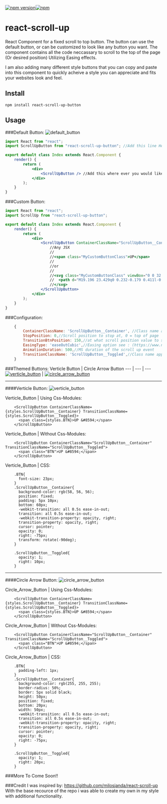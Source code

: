 [![npm version](https://badge.fury.io/js/react-scroll-up-button.svg)](https://badge.fury.io/js/react-scroll-up-button)[![npm](https://img.shields.io/npm/l/express.svg)]()

# react-scroll-up
React Component for a fixed scroll to top button.
The button can use the default button, or can be customized to look like any button you want.
The component contains all the code neccassary to scroll to the top of the page (Or desired position) Utilizing Easing effects.

I am also adding many different style buttons that you can copy and paste into this component to quickly acheive a style you can appreciate and fits your websites look and feel.


## Install

```npm
npm install react-scroll-up-button
```

## Usage

###Default Button:   ![default_button](https://cloud.githubusercontent.com/assets/7119499/21240547/5c47751a-c2d1-11e6-9df8-5be7bbdd53de.png)
```jsx
import React from "react";
import ScrollUpButton from "react-scroll-up-button"; //Add this line Here

export default class Index extends React.Component {
    render() {
        return (
            <div>
                <ScrollUpButton /> //Add this where ever you would like.
            </div>
        );
    }
}

```

###Custom Button:
```jsx
import React from "react";
import ScrollUp from "react-scroll-up-button";

export default class Index extends React.Component {
    render() {
        return (
            <div>
                <ScrollUpButton ContainerClassName="ScrollUpButton__Container" TransitionClassName: 'ScrollUpButton__Toggled'>
                    //Any JSX
                    //
                    //<span class="MyCustomButtonClass">UP</span>
                    //
                    //or
                    //
                    //<svg class="MyCustomButtonClass" viewBox="0 0 32 32" >
                    //  <path d="M19.196 23.429q0 0.232-0.179 0.411l-0.893 0.893q-0.179 0.179-0.411 0.179t-0.411-0.179l-7.018-7.018-7.018 7.018q-0.179 0.179-0.411 0.179t-0.411-0.179l-0.893-0.893q-0.179-0.179-0.179-0.411t0.179-0.411l8.321-8.321q0.179-0.179 0.411-0.179t0.411 0.179l8.321 8.321q0.179 0.179 0.179 0.411zM19.196 16.571q0 0.232-0.179 0.411l-0.893 0.893q-0.179 0.179-0.411 0.179t-0.411-0.179l-7.018-7.018-7.018 7.018q-0.179 0.179-0.411 0.179t-0.411-0.179l-0.893-0.893q-0.179-0.179-0.179-0.411t0.179-0.411l8.321-8.321q0.179-0.179 0.411-0.179t0.411 0.179l8.321 8.321q0.179 0.179 0.179 0.411z"></path>
                    //</svg>
                </ScrollUpButton>
            </div>
        );
    }
}
```


###Configuration:
```javascript
    {
        ContainerClassName: 'ScrollUpButton__Container', //Class name applied to the container when not using the default view
        StopPosition: 0,//Scroll position to stop at, 0 = top of page
        TransitionBtnPosition: 150,//at what scroll position value to show the button
        EasingType: 'easeOutCubic',//Easing option see : (https://www.npmjs.com/package/tween-functions) for available options
        AnimationDuration: 500,//MS duration of the scroll up event
        TransitionClassName: 'ScrollUpButton__Toggled',//Class name applied to the container to show the button when not using the default view
    }
```
###Themed Buttons:
Verticle Button | Circle Arrow Button
--- | --- | ---
[![verticle_button](https://cloud.githubusercontent.com/assets/7119499/21249476/ea4a02ce-c303-11e6-9448-6f2b078bc8d1.png)](#verticle-button)  | [![circle_arrow_button](https://cloud.githubusercontent.com/assets/7119499/21251624/cf86fabc-c314-11e6-8f70-f6ec440ca187.png)](#circle-arrow-button) 
           




------------------------
####Verticle Button:
![verticle_button](https://cloud.githubusercontent.com/assets/7119499/21249476/ea4a02ce-c303-11e6-9448-6f2b078bc8d1.png)

Verticle_Button | Using Css-Modules:
```
    <ScrollUpButton ContainerClassName={styles.ScrollUpButton__Container} TransitionClassName={styles.ScrollUpButton__Toggled}>
      <span class={styles.BTN}>UP &#8594;</span>
    </ScrollUpButton>
```
Verticle_Button | Without Css-Modules:
```
    <ScrollUpButton ContainerClassName="ScrollUpButton__Container" TransitionClassName="ScrollUpButton__Toggled">
      <span class="BTN">UP &#8594;</span>
    </ScrollUpButton>
```
Verticle_Button | CSS:
```
    .BTN{
      font-size: 23px;
    }
    .ScrollUpButton__Container{
      background-color: rgb(58, 56, 56);
      position: fixed;
      padding: 5px 10px;
      bottom: 60px;
      -webkit-transition: all 0.5s ease-in-out;
      transition: all 0.5s ease-in-out;
      -webkit-transition-property: opacity, right;
      transition-property: opacity, right;
      cursor: pointer;
      opacity: 0;
      right: -75px;
      transform: rotate(-90deg);
    }

    .ScrollUpButton__Toggled{
      opacity: 1;
      right: 10px;
    }
```
------------------------------------------------------------

####Circle Arrow Button:
![circle_arrow_button](https://cloud.githubusercontent.com/assets/7119499/21251624/cf86fabc-c314-11e6-8f70-f6ec440ca187.png)

Circle_Arrow_Button | Using Css-Modules:
```
    <ScrollUpButton ContainerClassName={styles.ScrollUpButton__Container} TransitionClassName={styles.ScrollUpButton__Toggled}>
      <span class={styles.BTN}>UP &#8594;</span>
    </ScrollUpButton>
```
Circle_Arrow_Button | Without Css-Modules:
```
    <ScrollUpButton ContainerClassName="ScrollUpButton__Container" TransitionClassName="ScrollUpButton__Toggled">
      <span class="BTN">UP &#8594;</span>
    </ScrollUpButton>
```
Circle_Arrow_Button | CSS:
```
    .BTN{
      padding-left: 1px;
    }
    .ScrollUpButton__Container{
      background-color: rgb(255, 255, 255);
      border-radius: 50%;
      border: 5px solid black;
      height: 50px;
      position: fixed;
      bottom: 20px;
      width: 50px;
      -webkit-transition: all 0.5s ease-in-out;
      transition: all 0.5s ease-in-out;
      -webkit-transition-property: opacity, right;
      transition-property: opacity, right;
      cursor: pointer;
      opacity: 0;
      right: -75px;
    }

    .ScrollUpButton__Toggled{
      opacity: 1;
      right: 20px;
    }
```




###More To Come Soon!!

###Credit
I was inspired by: https://github.com/milosjanda/react-scroll-up
With the base recource of the repo i was able to create my own in my style with additional functionality.
